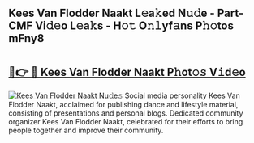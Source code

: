 ## Kees Van Flodder Naakt L𝚎a𝚔ed N𝚞𝚍e - Part-CMF Vi𝚍𝚎o L𝚎a𝚔s - H𝚘𝚝 O𝚗𝚕yf𝚊ns P𝚑𝚘tos mFny8

# <h2><a href="http://kfeeute.oniu.top/?m=Kees+Van+Flodder+Naakt">🔗👉 🔴 Kees Van Flodder Naakt P𝚑ot𝚘𝚜 V𝚒d𝚎o</a></h2>

[![Kees Van Flodder Naakt Nu𝚍e𝚜](https://i.imgur.com/0qMVB7G.gif)](http://kfeeute.oniu.top/?m=Kees+Van+Flodder+Naakt)
Social media personality Kees Van Flodder Naakt, acclaimed for publishing dance and lifestyle material, consisting of presentations and personal blogs. Dedicated community organizer Kees Van Flodder Naakt, celebrated for their efforts to bring people together and improve their community.  

